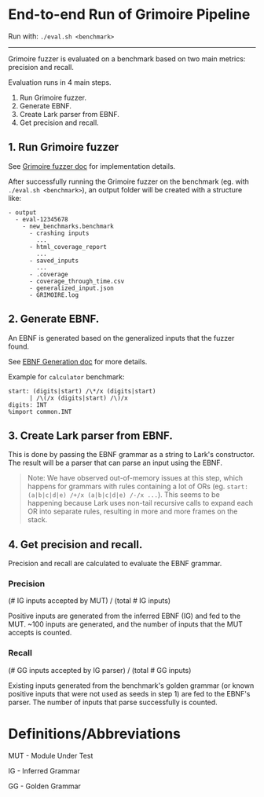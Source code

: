 # End-to-end Run of Grimoire Pipeline

Run with: `./eval.sh <benchmark>`

-----

Grimoire fuzzer is evaluated on a benchmark based on two main metrics: precision and recall.

Evaluation runs in 4 main steps.
1. Run Grimoire fuzzer.
2. Generate EBNF.
3. Create Lark parser from EBNF.
4. Get precision and recall.

## 1. Run Grimoire fuzzer

See [Grimoire fuzzer doc](GRIMOIRE_FUZZER.md) for implementation details.

After successfully running the Grimoire fuzzer on the benchmark (eg. with `./eval.sh <benchmark>`), an output folder will be created with a structure like:
```
- output
  - eval-12345678
    - new_benchmarks.benchmark
      - crashing inputs
        ...
      - html_coverage_report
        ...
      - saved_inputs
        ...
      - .coverage
      - coverage_through_time.csv
      - generalized_input.json
      - GRIMOIRE.log
```


## 2. Generate EBNF.

An EBNF is generated based on the generalized inputs that the fuzzer found.

See [EBNF Generation doc](EBNF_GENERATION.md) for more details.

Example for `calculator` benchmark:
```
start: (digits|start) /\*/x (digits|start) 
      | /\(/x (digits|start) /\)/x
digits: INT
%import common.INT
```

## 3. Create Lark parser from EBNF.

This is done by passing the EBNF grammar as a string to Lark's constructor. 
The result will be a parser that can parse an input using the EBNF.

> Note: We have observed out-of-memory issues at this step, which happens for grammars with rules containing a lot of ORs
(eg. `start: (a|b|c|d|e) /+/x (a|b|c|d|e) /-/x ...`). This seems to be happening because Lark uses non-tail recursive calls to expand each OR into separate rules, resulting in more and more frames on the stack.

## 4. Get precision and recall.

Precision and recall are calculated to evaluate the EBNF grammar.

###  Precision
(# IG inputs accepted by MUT) / (total # IG inputs)

Positive inputs are generated from the inferred EBNF (IG) and fed to the MUT. 
~100 inputs are generated, and the number of inputs that the MUT accepts is counted.

### Recall
(# GG inputs accepted by IG parser) / (total # GG inputs)

Existing inputs generated from the benchmark's golden grammar (or known positive inputs that were not used as seeds in step 1) are fed to the EBNF's parser.
The number of inputs that parse successfully is counted.

# Definitions/Abbreviations

MUT - Module Under Test

IG - Inferred Grammar

GG - Golden Grammar